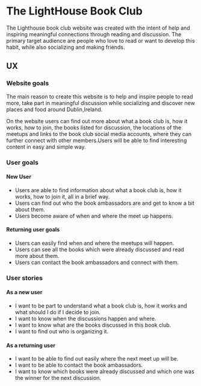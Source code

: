 # The LightHouse Book Club

The Lighthouse book club website was created with the intent of help and inspiring meaningful connections through reading and discussion. The primary target audience are people who love to read or want to develop this habit, while also socializing and making friends.

## UX

### Website goals

The main reason to create this website is to help and inspire people to read more, take part in meaningful discussion while socializing and discover new places and food around Dublin,Ireland. 

On the website users can find out more about what a book club is, how it works, how to join, the books listed for discussion, the locations of the meetups and links to the book club social media accounts, where they can further connect with other members.Users will be able to find interesting content in easy and simple way.

### User goals 

#### New User

* Users are able to find information about what a book club is, how it works, how to join it, all in a brief way.
* Users can find out who the book ambassadors are and get to know a bit about them.
* Users become aware of when and where the meet up happens.

#### Returning user goals

* Users can easily find when and where the meetups will happen. 
* Users can see all the books which were already discussed and read more about them.
* Users can contact the book ambassadors and connect with them.

### User stories

#### As a new user

* I want to be part to understand what a book club is, how it works and what should I do if I decide to join.
* I want to know when the discussions happen and where.
* I want to know what are the books discussed in this book club.
* I want to find out who is organizing it.

#### As a returning user

* I want to be able to find out easily where the next meet up will be.
* I want to be able to contact the book ambassadors. 
* I want to know which books were already discussed and which one was the winner for the next discussion.




